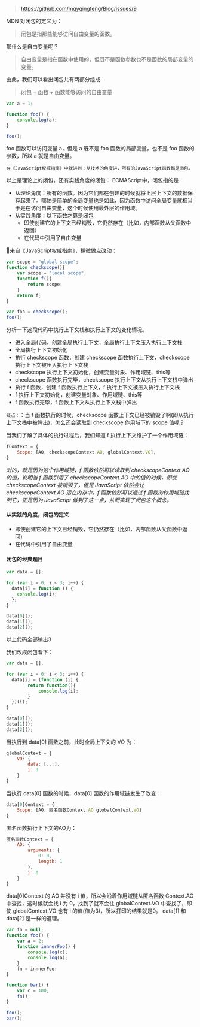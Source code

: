> https://github.com/mqyqingfeng/Blog/issues/9

MDN 对闭包的定义为：
> 闭包是指那些能够访问自由变量的函数。

那什么是自由变量呢？
> 自由变量是指在函数中使用的，但既不是函数参数也不是函数的局部变量的变量。

由此，我们可以看出闭包共有两部分组成：
> 闭包 = 函数 + 函数能够访问的自由变量

```js
var a = 1;

function foo() {
    console.log(a);
}

foo();

```
foo 函数可以访问变量 a，但是 a 既不是 foo 函数的局部变量，也不是 foo 函数的参数，所以 a 就是自由变量。

`在《JavaScript权威指南》中就讲到：从技术的角度讲，所有的JavaScript函数都是闭包。`

以上是理论上的闭包，还有实践角度的闭包：
ECMAScript中，闭包指的是：
- 从理论角度：所有的函数。因为它们都在创建的时候就将上层上下文的数据保存起来了。哪怕是简单的全局变量也是如此，因为函数中访问全局变量就相当于是在访问自由变量，这个时候使用最外层的作用域。
- 从实践角度：以下函数才算是闭包
    - 即使创建它的上下文已经销毁，它仍然存在（比如，内部函数从父函数中返回）
    - 在代码中引用了自由变量


🌰来自《JavaScript权威指南》，稍微做点改动：
```js
var scope = "global scope";
function checkscope(){
    var scope = "local scope";
    function f(){
        return scope;
    }
    return f;
}

var foo = checkscope();
foo();
```
分析一下这段代码中执行上下文栈和执行上下文的变化情况。

- 进入全局代码，创建全局执行上下文，全局执行上下文压入执行上下文栈
- 全局执行上下文初始化
- 执行 checkscope 函数，创建 checkscope 函数执行上下文，checkscope 执行上下文被压入执行上下文栈
- checkscope 执行上下文初始化，创建变量对象、作用域链、this等
- checkscope 函数执行完毕，checkscope 执行上下文从执行上下文栈中弹出
- 执行 f 函数，创建 f 函数执行上下文，f 执行上下文被压入执行上下文栈
- f 执行上下文初始化，创建变量对象、作用域链、this等
- f 函数执行完毕，f 函数上下文从执行上下文栈中弹出

`疑点：`：当 f 函数执行的时候，checkscope 函数上下文已经被销毁了啊(即从执行上下文栈中被弹出)，怎么还会读取到 checkscope 作用域下的 scope 值呢？

当我们了解了具体的执行过程后，我们知道 f 执行上下文维护了一个作用域链：
```js
fContext = {
    Scope: [AO, checkscopeContext.AO, globalContext.VO],
}
```
*对的，就是因为这个作用域链，f 函数依然可以读取到 checkscopeContext.AO 的值，说明当 f 函数引用了 checkscopeContext.AO 中的值的时候，即使 checkscopeContext 被销毁了，但是 JavaScript 依然会让 checkscopeContext.AO 活在内存中，f 函数依然可以通过 f 函数的作用域链找到它，正是因为 JavaScript 做到了这一点，从而实现了闭包这个概念。*

#### 从实践的角度，闭包的定义
- 即使创建它的上下文已经销毁，它仍然存在（比如，内部函数从父函数中返回）
- 在代码中引用了自由变量


####  闭包的经典题目 
```js
var data = [];

for (var i = 0; i < 3; i++) {
  data[i] = function () {
    console.log(i);
  };
}

data[0]();
data[1]();
data[2]();
```
以上代码全部输出3

我们改成闭包看下：
```js
var data = [];

for (var i = 0; i < 3; i++) {
  data[i] = (function (i) {
        return function(){
            console.log(i);
        }
  })(i);
}

data[0]();
data[1]();
data[2]();
```
当执行到 data[0] 函数之前，此时全局上下文的 VO 为：
```js
globalContext = {
    VO: {
        data: [...],
        i: 3
    }
}
```
当执行 data[0] 函数的时候，data[0] 函数的作用域链发生了改变：
```js
data[0]Context = {
    Scope: [AO, 匿名函数Context.AO globalContext.VO]
}
```
匿名函数执行上下文的AO为：
```js
匿名函数Context = {
    AO: {
        arguments: {
            0: 0,
            length: 1
        },
        i: 0
    }
}
```
data[0]Context 的 AO 并没有 i 值，所以会沿着作用域链从匿名函数 Context.AO 中查找，这时候就会找 i 为 0，找到了就不会往 globalContext.VO 中查找了，即使 globalContext.VO 也有 i 的值(值为3)，所以打印的结果就是0。
data[1] 和 data[2] 是一样的道理。



```js
var fn = null;
function foo() {
    var a = 2;
    function innnerFoo() { 
        console.log(c); 
        console.log(a);
    }
    fn = innnerFoo; 
}

function bar() {
    var c = 100;
    fn(); 
}

foo();
bar();
```